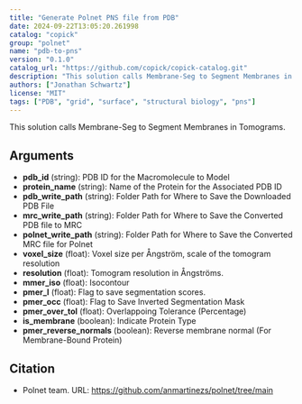 ```yaml
---
title: "Generate Polnet PNS file from PDB"
date: 2024-09-22T13:05:20.261998
catalog: "copick"
group: "polnet"
name: "pdb-to-pns"
version: "0.1.0"
catalog_url: "https://github.com/copick/copick-catalog.git"
description: "This solution calls Membrane-Seg to Segment Membranes in Tomograms."
authors: ["Jonathan Schwartz"]
license: "MIT"
tags: ["PDB", "grid", "surface", "structural biology", "pns"]
---
```


This solution calls Membrane-Seg to Segment Membranes in Tomograms.

## Arguments

- **pdb_id** (string): PDB ID for the Macromolecule to Model
- **protein_name** (string): Name of the Protein for the Associated PDB ID
- **pdb_write_path** (string): Folder Path for Where to Save the Downloaded PDB File
- **mrc_write_path** (string): Folder Path for Where to Save the Converted PDB file to MRC
- **polnet_write_path** (string): Folder Path for Where to Save the Converted MRC file for Polnet
- **voxel_size** (float): Voxel size per Ångström, scale of the tomogram resolution
- **resolution** (float): Tomogram resolution in Ångströms.
- **mmer_iso** (float): Isocontour
- **pmer_l** (float): Flag to save segmentation scores.
- **pmer_occ** (float): Flag to Save Inverted Segmentation Mask
- **pmer_over_tol** (float): Overlappoing Tolerance (Percentage)
- **is_membrane** (boolean): Indicate Protein Type
- **pmer_reverse_normals** (boolean): Reverse membrane normal (For Membrane-Bound Protein)

## Citation

- Polnet team.
  URL: https://github.com/anmartinezs/polnet/tree/main


